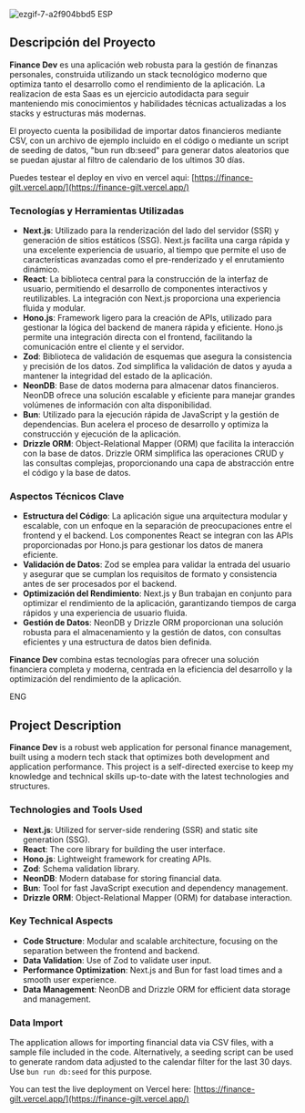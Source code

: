 
![ezgif-7-a2f904bbd5](https://github.com/user-attachments/assets/3662995e-db78-4117-92b2-911728fa2d5b)
ESP
## Descripción del Proyecto

**Finance Dev** es una aplicación web robusta para la gestión de finanzas personales, construida utilizando un stack tecnológico moderno que optimiza tanto el desarrollo como el rendimiento de la aplicación.
La realizacion de esta Saas es un ejercicio autodidacta para seguir manteniendo mis conocimientos y habilidades técnicas actualizadas a los stacks y estructuras más modernas.

El proyecto cuenta la posibilidad de importar datos financieros mediante CSV, con un archivo de ejemplo incluido en el código o mediante un script de seeding de datos, "bun run db:seed" para generar datos aleatorios que se puedan ajustar al filtro de calendario de los ultimos 30 días.

Puedes testear el deploy en vivo en vercel aqui:
[https://finance-gilt.vercel.app/](https://finance-gilt.vercel.app/)

### Tecnologías y Herramientas Utilizadas

- **Next.js**: Utilizado para la renderización del lado del servidor (SSR) y generación de sitios estáticos (SSG). Next.js facilita una carga rápida y una excelente experiencia de usuario, al tiempo que permite el uso de características avanzadas como el pre-renderizado y el enrutamiento dinámico.
- **React**: La biblioteca central para la construcción de la interfaz de usuario, permitiendo el desarrollo de componentes interactivos y reutilizables. La integración con Next.js proporciona una experiencia fluida y modular.
- **Hono.js**: Framework ligero para la creación de APIs, utilizado para gestionar la lógica del backend de manera rápida y eficiente. Hono.js permite una integración directa con el frontend, facilitando la comunicación entre el cliente y el servidor.
- **Zod**: Biblioteca de validación de esquemas que asegura la consistencia y precisión de los datos. Zod simplifica la validación de datos y ayuda a mantener la integridad del estado de la aplicación.
- **NeonDB**: Base de datos moderna para almacenar datos financieros. NeonDB ofrece una solución escalable y eficiente para manejar grandes volúmenes de información con alta disponibilidad.
- **Bun**: Utilizado para la ejecución rápida de JavaScript y la gestión de dependencias. Bun acelera el proceso de desarrollo y optimiza la construcción y ejecución de la aplicación.
- **Drizzle ORM**: Object-Relational Mapper (ORM) que facilita la interacción con la base de datos. Drizzle ORM simplifica las operaciones CRUD y las consultas complejas, proporcionando una capa de abstracción entre el código y la base de datos.

### Aspectos Técnicos Clave

- **Estructura del Código**: La aplicación sigue una arquitectura modular y escalable, con un enfoque en la separación de preocupaciones entre el frontend y el backend. Los componentes React se integran con las APIs proporcionadas por Hono.js para gestionar los datos de manera eficiente.
- **Validación de Datos**: Zod se emplea para validar la entrada del usuario y asegurar que se cumplan los requisitos de formato y consistencia antes de ser procesados por el backend.
- **Optimización del Rendimiento**: Next.js y Bun trabajan en conjunto para optimizar el rendimiento de la aplicación, garantizando tiempos de carga rápidos y una experiencia de usuario fluida.
- **Gestión de Datos**: NeonDB y Drizzle ORM proporcionan una solución robusta para el almacenamiento y la gestión de datos, con consultas eficientes y una estructura de datos bien definida.

**Finance Dev** combina estas tecnologías para ofrecer una solución financiera completa y moderna, centrada en la eficiencia del desarrollo y la optimización del rendimiento de la aplicación.


ENG

## Project Description

**Finance Dev** is a robust web application for personal finance management, built using a modern tech stack that optimizes both development and application performance. This project is a self-directed exercise to keep my knowledge and technical skills up-to-date with the latest technologies and structures.

### Technologies and Tools Used

- **Next.js**: Utilized for server-side rendering (SSR) and static site generation (SSG).
- **React**: The core library for building the user interface.
- **Hono.js**: Lightweight framework for creating APIs.
- **Zod**: Schema validation library.
- **NeonDB**: Modern database for storing financial data.
- **Bun**: Tool for fast JavaScript execution and dependency management.
- **Drizzle ORM**: Object-Relational Mapper (ORM) for database interaction.

### Key Technical Aspects

- **Code Structure**: Modular and scalable architecture, focusing on the separation between the frontend and backend.
- **Data Validation**: Use of Zod to validate user input.
- **Performance Optimization**: Next.js and Bun for fast load times and a smooth user experience.
- **Data Management**: NeonDB and Drizzle ORM for efficient data storage and management.

### Data Import

The application allows for importing financial data via CSV files, with a sample file included in the code. Alternatively, a seeding script can be used to generate random data adjusted to the calendar filter for the last 30 days. Use `bun run db:seed` for this purpose.

You can test the live deployment on Vercel here: [https://finance-gilt.vercel.app/](https://finance-gilt.vercel.app/)

